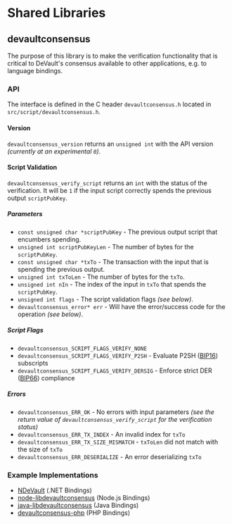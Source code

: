 Shared Libraries
================

## devaultconsensus

The purpose of this library is to make the verification functionality that is critical to DeVault's consensus available to other applications, e.g. to language bindings.

### API

The interface is defined in the C header `devaultconsensus.h` located in  `src/script/devaultconsensus.h`.

#### Version

`devaultconsensus_version` returns an `unsigned int` with the API version *(currently at an experimental `0`)*.

#### Script Validation

`devaultconsensus_verify_script` returns an `int` with the status of the verification. It will be `1` if the input script correctly spends the previous output `scriptPubKey`.

##### Parameters
- `const unsigned char *scriptPubKey` - The previous output script that encumbers spending.
- `unsigned int scriptPubKeyLen` - The number of bytes for the `scriptPubKey`.
- `const unsigned char *txTo` - The transaction with the input that is spending the previous output.
- `unsigned int txToLen` - The number of bytes for the `txTo`.
- `unsigned int nIn` - The index of the input in `txTo` that spends the `scriptPubKey`.
- `unsigned int flags` - The script validation flags *(see below)*.
- `devaultconsensus_error* err` - Will have the error/success code for the operation *(see below)*.

##### Script Flags
- `devaultconsensus_SCRIPT_FLAGS_VERIFY_NONE`
- `devaultconsensus_SCRIPT_FLAGS_VERIFY_P2SH` - Evaluate P2SH ([BIP16](https://github.com/devault/bips/blob/master/bip-0016.mediawiki)) subscripts
- `devaultconsensus_SCRIPT_FLAGS_VERIFY_DERSIG` - Enforce strict DER ([BIP66](https://github.com/devault/bips/blob/master/bip-0066.mediawiki)) compliance

##### Errors
- `devaultconsensus_ERR_OK` - No errors with input parameters *(see the return value of `devaultconsensus_verify_script` for the verification status)*
- `devaultconsensus_ERR_TX_INDEX` - An invalid index for `txTo`
- `devaultconsensus_ERR_TX_SIZE_MISMATCH` - `txToLen` did not match with the size of `txTo`
- `devaultconsensus_ERR_DESERIALIZE` - An error deserializing `txTo`

### Example Implementations
- [NDeVault](https://github.com/NicolasDorier/NDeVault/blob/master/NDeVault/Script.cs#L814) (.NET Bindings)
- [node-libdevaultconsensus](https://github.com/bitpay/node-libdevaultconsensus) (Node.js Bindings)
- [java-libdevaultconsensus](https://github.com/dexX7/java-libdevaultconsensus) (Java Bindings)
- [devaultconsensus-php](https://github.com/Bit-Wasp/devaultconsensus-php) (PHP Bindings)
